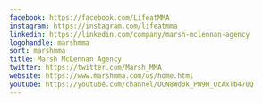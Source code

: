 ```yaml
---
facebook: https://facebook.com/LifeatMMA
instagram: https://instagram.com/lifeatmma
linkedin: https://linkedin.com/company/marsh-mclennan-agency
logohandle: marshmma
sort: marshmma
title: Marsh McLennan Agency
twitter: https://twitter.com/Marsh_MMA
website: https://www.marshmma.com/us/home.html
youtube: https://youtube.com/channel/UCN8Wd0k_PW9H_UcAxTb470Q
---
```

